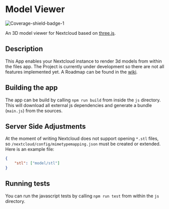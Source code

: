 # Model Viewer

![Coverage-shield-badge-1](https://img.shields.io/badge/Coverage-37.31%25-red.svg)

An 3D model viewer for Nextcloud based on [three.js](https://threejs.org/).

## Description

This App enables your Nextcloud instance to render 3d models from within the files app. The Project is currently under development so there are not all features implemented yet. A Roadmap can be found in the [wiki](https://github.com/tgru/modelviewer/wiki/Roadmap).

## Building the app

The app can be build by calling `npm run build` from inside the `js` directory. This will download all external js dependencies and generate a bundle (`main.js`) from the sources. 

## Server Side Adjustments

At the moment of writing Nextcloud does not support opening `*.stl` files, so `/nextcloud/config/mimetypemapping.json` must be created or extended. Here is an example file:

```json
{
	"stl": ["model/stl"]
}
```

## Running tests

You can run the javascript tests by calling `npm run test` from within the `js` directory.